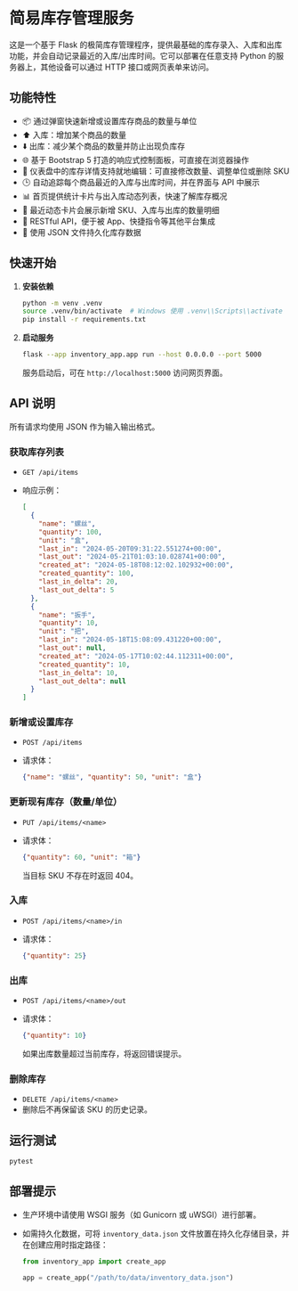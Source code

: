 # 简易库存管理服务

这是一个基于 Flask 的极简库存管理程序，提供最基础的库存录入、入库和出库功能，并会自动记录最近的入库/出库时间。它可以部署在任意支持 Python 的服务器上，其他设备可以通过 HTTP 接口或网页表单来访问。

## 功能特性

- 📦 通过弹窗快速新增或设置库存商品的数量与单位
- ⬆️ 入库：增加某个商品的数量
- ⬇️ 出库：减少某个商品的数量并防止出现负库存
- 🌐 基于 Bootstrap 5 打造的响应式控制面板，可直接在浏览器操作
- 🧭 仪表盘中的库存详情支持就地编辑：可直接修改数量、调整单位或删除 SKU
- 🕒 自动追踪每个商品最近的入库与出库时间，并在界面与 API 中展示
- 📊 首页提供统计卡片与出入库动态列表，快速了解库存概况
- 🧾 最近动态卡片会展示新增 SKU、入库与出库的数量明细
- 🔗 RESTful API，便于被 App、快捷指令等其他平台集成
- 💾 使用 JSON 文件持久化库存数据

## 快速开始

1. **安装依赖**

   ```bash
   python -m venv .venv
   source .venv/bin/activate  # Windows 使用 .venv\\Scripts\\activate
   pip install -r requirements.txt
   ```

2. **启动服务**

   ```bash
   flask --app inventory_app.app run --host 0.0.0.0 --port 5000
   ```

   服务启动后，可在 `http://localhost:5000` 访问网页界面。

## API 说明

所有请求均使用 JSON 作为输入输出格式。

### 获取库存列表

- `GET /api/items`
- 响应示例：

  ```json
  [
    {
      "name": "螺丝",
      "quantity": 100,
      "unit": "盒",
      "last_in": "2024-05-20T09:31:22.551274+00:00",
      "last_out": "2024-05-21T01:03:10.028741+00:00",
      "created_at": "2024-05-18T08:12:02.102932+00:00",
      "created_quantity": 100,
      "last_in_delta": 20,
      "last_out_delta": 5
    },
    {
      "name": "扳手",
      "quantity": 10,
      "unit": "把",
      "last_in": "2024-05-18T15:08:09.431220+00:00",
      "last_out": null,
      "created_at": "2024-05-17T10:02:44.112311+00:00",
      "created_quantity": 10,
      "last_in_delta": 10,
      "last_out_delta": null
    }
  ]
  ```

### 新增或设置库存

- `POST /api/items`
- 请求体：

  ```json
  {"name": "螺丝", "quantity": 50, "unit": "盒"}
  ```

### 更新现有库存（数量/单位）

- `PUT /api/items/<name>`
- 请求体：

  ```json
  {"quantity": 60, "unit": "箱"}
  ```

  当目标 SKU 不存在时返回 404。

### 入库

- `POST /api/items/<name>/in`
- 请求体：

  ```json
  {"quantity": 25}
  ```

### 出库

- `POST /api/items/<name>/out`
- 请求体：

  ```json
  {"quantity": 10}
  ```

  如果出库数量超过当前库存，将返回错误提示。

### 删除库存

- `DELETE /api/items/<name>`
- 删除后不再保留该 SKU 的历史记录。

## 运行测试

```bash
pytest
```

## 部署提示

- 生产环境中请使用 WSGI 服务（如 Gunicorn 或 uWSGI）进行部署。
- 如需持久化数据，可将 `inventory_data.json` 文件放置在持久化存储目录，并在创建应用时指定路径：

  ```python
  from inventory_app import create_app

  app = create_app("/path/to/data/inventory_data.json")
  ```

